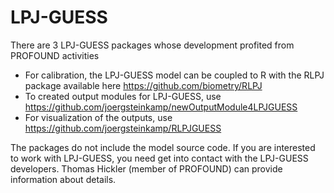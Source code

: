 LPJ-GUESS
===

There are 3 LPJ-GUESS packages whose development profited from PROFOUND activities

* For calibration, the LPJ-GUESS model can be coupled to R with the RLPJ package available here https://github.com/biometry/RLPJ 
* To created output modules for LPJ-GUESS, use https://github.com/joergsteinkamp/newOutputModule4LPJGUESS
* For visualization of the outputs, use https://github.com/joergsteinkamp/RLPJGUESS 

The packages do not include the model source code. If you are interested to work with LPJ-GUESS, you need get into contact with the LPJ-GUESS developers. Thomas Hickler (member of PROFOUND) can provide information about details. 
